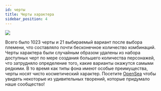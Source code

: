 ```yaml
---
id: черты
title: Черты характера
sidebar_position: 4
---
```


![](/img/creation.png)

Всего было 1023 черты и 21 выбираемый вариант после выбора племени, что составляло почти бесконечное количество комбинаций. Черты характера были случайным образом удалены из набора доступных черт по мере создания большего количества персонажей, что затрудняло определение того, какие варианты окажутся самыми редкими. В то время как типы фона имеют особые преимущества, черты носят чисто косметический характер. Посетите [OpenSea](https://opensea.io/collection/niftydegen) чтобы увидеть некоторые из удивительных творений, которые придумало наше сообщество!
